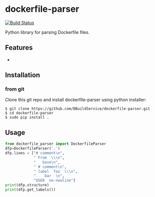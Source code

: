 dockerfile-parser
====

[![Build Status](https://travis-ci.org/DBuildService/dockerfile-parser.svg?branch=master)](https://travis-ci.org/DBuildService/dockerfile-parser)

Python library for parsing Dockerfile files.

## Features

 * 

## Installation

### from git

Clone this git repo and install dockerfile-parser using python installer:

```shell
$ git clone https://github.com/DBuildService/dockerfile-parser.git
$ cd dockerfile-parser
$ sudo pip install .
```

## Usage

```python
from dockerfile_parser import DockerfileParser
dfp=DockerfileParser('.')
dfp.lines = ["# comment\n",
             " From  \\\n",
             "   base\n",
             " # comment\n",
             " label  foo  \\\n",
             "    bar  \n",
             "USER  no-newline"]
print(dfp.structure)
print(dfp.get_labels())
```